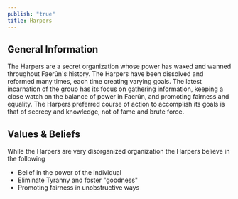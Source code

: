 ```yaml
---
publish: "true"
title: Harpers
---
```

## General Information
The Harpers are a secret organization whose power has waxed and wanned throughout Faerûn's history. The Harpers have been dissolved and reformed many times, each time creating varying goals. The latest incarnation of the group has its focus on gathering information, keeping a close watch on the balance of power in Faerûn, and promoting fairness and equality. The Harpers preferred course of action to accomplish its goals is that of secrecy and knowledge, not of fame and brute force.

## Values & Beliefs
While the Harpers are very disorganized organization the Harpers believe in the following
- Belief in the power of the individual
- Eliminate Tyranny and foster "goodness"
- Promoting fairness in unobstructive ways